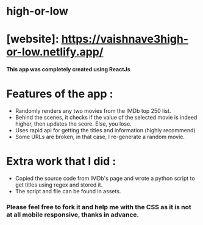 # high-or-low

# [website]: https://vaishnave3high-or-low.netlify.app/

#### This app was completely created using ReactJs

# Features of the app :
- Randomly renders any two movies from the IMDb top 250 list.
- Behind the scenes, it checks if the value of the selected movie is indeed higher, then updates the score. Else, you lose.
- Uses rapid api for getting the titles and information (highly recommend)
- Some URLs are broken, in that case, I re-generate a random movie.

# Extra work that I did :
- Copied the source code from IMDb's page and wrote a python script to get titles using regex and stored it.
- The script and file can be found in assets.

### Please feel free to fork it and help me with the CSS as it is not at all mobile responsive, thanks in advance.
